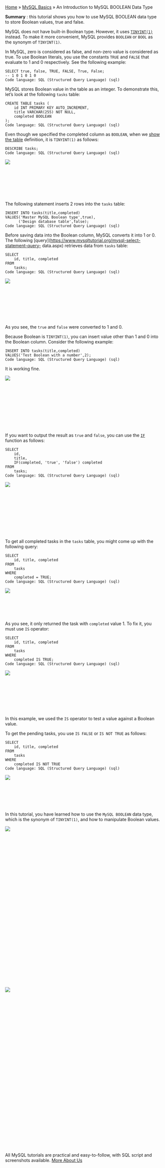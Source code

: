 

[Home](https://www.mysqltutorial.org/) » [MySQL
Basics](https://www.mysqltutorial.org/mysql-basics/) » An Introduction to
MySQL BOOLEAN Data Type



 **Summary** : this tutorial shows you how to use MySQL BOOLEAN data type to
store Boolean values, true and false.



MySQL does not have built-in Boolean type. However, it uses
[`TINYINT(1)`](https://www.mysqltutorial.org/mysql-int/) instead. To make it
more convenient, MySQL provides `BOOLEAN` or `BOOL` as the synonym of
`TINYINT(1)`.



In MySQL, zero is considered as false, and non-zero value is considered as
true. To use Boolean literals, you use the constants `TRUE` and `FALSE` that
evaluate to 1 and 0 respectively. See the following example:


    
    
    SELECT true, false, TRUE, FALSE, True, False;
    -- 1 0 1 0 1 0
    Code language: SQL (Structured Query Language) (sql)



MySQL stores Boolean value in the table as an integer. To demonstrate this,
let’s look at the following `tasks` table:


    
    
    CREATE TABLE tasks (
        id INT PRIMARY KEY AUTO_INCREMENT,
        title VARCHAR(255) NOT NULL,
        completed BOOLEAN
    );
    Code language: SQL (Structured Query Language) (sql)



Even though we specified the completed column as `BOOLEAN`, when we [show the
table](https://www.mysqltutorial.org/mysql-show-tables/) definition, it is
`TINYINT(1)` as follows:


    
    
    DESCRIBE tasks;
    Code language: SQL (Structured Query Language) (sql)

![](https://www.mysqltutorial.org/wp-content/uploads/2017/02/MySQL-Boolean-example.png)
![](data:image/svg+xml,%3Csvg%20xmlns=%22http://www.w3.org/2000/svg%22%20viewBox=%220%200%20395%2082%22%3E%3C/svg%3E)


The following statement inserts 2 rows into the `tasks` table:


    
    
    INSERT INTO tasks(title,completed)
    VALUES('Master MySQL Boolean type',true),
          ('Design database table',false); 
    Code language: SQL (Structured Query Language) (sql)



Before saving data into the Boolean column, MySQL converts it into 1 or 0. The
following [query](https://www.mysqltutorial.org/mysql-select-statement-query-
data.aspx) retrieves data from `tasks` table:


    
    
    SELECT 
        id, title, completed
    FROM
        tasks; 
    Code language: SQL (Structured Query Language) (sql)

![](https://www.mysqltutorial.org/wp-content/uploads/2017/02/MySQL-Boolean-SELECT-example.png)
![](data:image/svg+xml,%3Csvg%20xmlns=%22http://www.w3.org/2000/svg%22%20viewBox=%220%200%20282%2066%22%3E%3C/svg%3E)


As you see, the `true` and `false` were converted to 1 and 0.



Because Boolean is `TINYINT(1)`, you can insert value other than 1 and 0 into
the Boolean column. Consider the following example:


    
    
    INSERT INTO tasks(title,completed)
    VALUES('Test Boolean with a number',2);
    Code language: SQL (Structured Query Language) (sql)



It is working fine.

![](https://www.mysqltutorial.org/wp-content/uploads/2017/02/MySQL-BOOLEAN-integer-example.png)
![](data:image/svg+xml,%3Csvg%20xmlns=%22http://www.w3.org/2000/svg%22%20viewBox=%220%200%20293%2090%22%3E%3C/svg%3E)


If you want to output the result as `true` and `false`, you can use the
[`IF`](https://www.mysqltutorial.org/mysql-if-function.aspx) function as
follows:


    
    
    SELECT 
        id, 
        title, 
        IF(completed, 'true', 'false') completed
    FROM
        tasks;
    Code language: SQL (Structured Query Language) (sql)

![](https://www.mysqltutorial.org/wp-content/uploads/2017/02/MySQL-BOOLEAN-IF-function-example.png)
![](data:image/svg+xml,%3Csvg%20xmlns=%22http://www.w3.org/2000/svg%22%20viewBox=%220%200%20291%2088%22%3E%3C/svg%3E)


To get all completed tasks in the `tasks` table, you might come up with the
following query:


    
    
    SELECT 
        id, title, completed
    FROM
        tasks
    WHERE
        completed = TRUE;
    Code language: SQL (Structured Query Language) (sql)

![](https://www.mysqltutorial.org/wp-content/uploads/2017/02/MySQL-BOOLEAN-comparison-operator.png)
![](data:image/svg+xml,%3Csvg%20xmlns=%22http://www.w3.org/2000/svg%22%20viewBox=%220%200%20284%2043%22%3E%3C/svg%3E)


As you see, it only returned the task with `completed` value 1. To fix it, you
must use `IS` operator:


    
    
    SELECT 
        id, title, completed
    FROM
        tasks
    WHERE
        completed IS TRUE;
    Code language: SQL (Structured Query Language) (sql)

![](https://www.mysqltutorial.org/wp-content/uploads/2017/02/MySQL-BOOLEAN-IS-operator.png)
![](data:image/svg+xml,%3Csvg%20xmlns=%22http://www.w3.org/2000/svg%22%20viewBox=%220%200%20289%2067%22%3E%3C/svg%3E)


In this example, we used the `IS` operator to test a value against a Boolean
value.



To get the pending tasks, you use `IS FALSE` or `IS NOT TRUE` as follows:


    
    
    SELECT 
        id, title, completed
    FROM
        tasks
    WHERE
        completed IS NOT TRUE
    Code language: SQL (Structured Query Language) (sql)

![](https://www.mysqltutorial.org/wp-content/uploads/2017/02/MySQL-BOOLEAN-IS-NOT-operator.png)
![](data:image/svg+xml,%3Csvg%20xmlns=%22http://www.w3.org/2000/svg%22%20viewBox=%220%200%20257%2045%22%3E%3C/svg%3E)


In this tutorial, you have learned how to use the `MySQL BOOLEAN` data type,
which is the synonym of `TINYINT(1)`, and how to manipulate Boolean values.

![](https://www.mysqltutorial.org/wp-content/themes/evolution/img/left.svg)
![](data:image/svg+xml,%3Csvg%20xmlns=%22http://www.w3.org/2000/svg%22%20viewBox=%220%200%2032%2032%22%3E%3C/svg%3E)
![](https://www.mysqltutorial.org/wp-content/themes/evolution/img/right.svg)
![](data:image/svg+xml,%3Csvg%20xmlns=%22http://www.w3.org/2000/svg%22%20viewBox=%220%200%2032%2032%22%3E%3C/svg%3E)


All MySQL tutorials are practical and easy-to-follow, with SQL script and
screenshots available. [More About Us](/about-us/)

